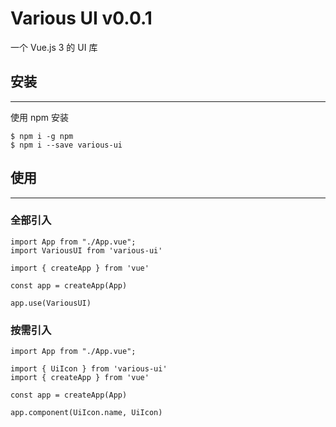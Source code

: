 # **Various UI v0.0.1**

一个 Vue.js 3 的 UI 库 <br>

## **安装**

---

使用 npm 安装

```
$ npm i -g npm
$ npm i --save various-ui
```

## **使用**

---

### 全部引入

```
import App from "./App.vue";
import VariousUI from 'various-ui'

import { createApp } from 'vue'

const app = createApp(App)

app.use(VariousUI)
```

### 按需引入

```
import App from "./App.vue";

import { UiIcon } from 'various-ui'
import { createApp } from 'vue'

const app = createApp(App)

app.component(UiIcon.name, UiIcon)
```

